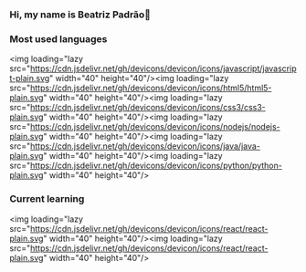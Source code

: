 ### Hi, my name is Beatriz Padrão👋

### Most used languages

<img loading="lazy src="https://cdn.jsdelivr.net/gh/devicons/devicon/icons/javascript/javascript-plain.svg" width="40" height="40"/><img loading="lazy src="https://cdn.jsdelivr.net/gh/devicons/devicon/icons/html5/html5-plain.svg" width="40" height="40"/><img loading="lazy src="https://cdn.jsdelivr.net/gh/devicons/devicon/icons/css3/css3-plain.svg" width="40" height="40"/><img loading="lazy src="https://cdn.jsdelivr.net/gh/devicons/devicon/icons/nodejs/nodejs-plain.svg" width="40" height="40"/><img loading="lazy src="https://cdn.jsdelivr.net/gh/devicons/devicon/icons/java/java-plain.svg" width="40" height="40"/><img loading="lazy src="https://cdn.jsdelivr.net/gh/devicons/devicon/icons/python/python-plain.svg" width="40" height="40"/>


### Current learning
<img loading="lazy src="https://cdn.jsdelivr.net/gh/devicons/devicon/icons/react/react-plain.svg" width="40" height="40"/><img loading="lazy src="https://cdn.jsdelivr.net/gh/devicons/devicon/icons/react/react-plain.svg" width="40" height="40"/>




<!--
**biadpadrao/biadpadrao** is a ✨ _special_ ✨ repository because its `README.md` (this file) appears on your GitHub profile.

Here are some ideas to get you started:

- 🔭 I’m currently working on ...
- 🌱 I’m currently learning ...
- 👯 I’m looking to collaborate on ...
- 🤔 I’m looking for help with ...
- 💬 Ask me about ...
- 📫 How to reach me: ...
- 😄 Pronouns: ...
- ⚡ Fun fact: ...
-->
